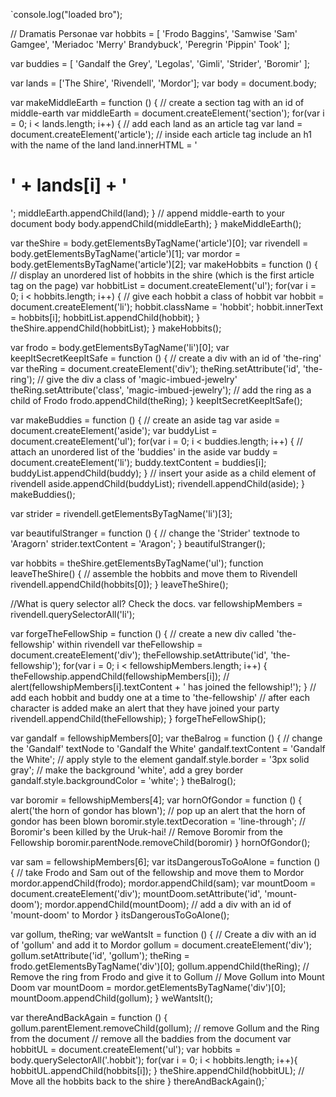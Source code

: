`console.log("loaded bro");

// Dramatis Personae
var hobbits = [
  'Frodo Baggins',
  'Samwise \'Sam\' Gamgee',
  'Meriadoc \'Merry\' Brandybuck',
  'Peregrin \'Pippin\' Took'
];

var buddies = [
  'Gandalf the Grey',
  'Legolas',
  'Gimli',
  'Strider',
  'Boromir'
];

var lands = ['The Shire', 'Rivendell', 'Mordor'];
var body = document.body;

var makeMiddleEarth = function () {
    // create a section tag with an id of middle-earth
    var middleEarth = document.createElement('section');
    for(var i = 0; i < lands.length; i++) {
      // add each land as an article tag
      var land = document.createElement('article');
      // inside each article tag include an h1 with the name of the land
      land.innerHTML = '<h1>' + lands[i] + '</h1>';
      middleEarth.appendChild(land);
    }
    // append middle-earth to your document body
    body.appendChild(middleEarth);
}
makeMiddleEarth();


var theShire = body.getElementsByTagName('article')[0];
var rivendell = body.getElementsByTagName('article')[1];
var mordor = body.getElementsByTagName('article')[2];
var makeHobbits = function () {
  // display an unordered list of hobbits in the shire (which is the first article tag on the page)
  var hobbitList = document.createElement('ul');
  for(var i = 0; i < hobbits.length; i++) {
  // give each hobbit a class of hobbit
    var hobbit = document.createElement('li');
    hobbit.className = 'hobbit';
    hobbit.innerText = hobbits[i];
    hobbitList.appendChild(hobbit);
  }
  theShire.appendChild(hobbitList);
}
makeHobbits();


var frodo = body.getElementsByTagName('li')[0];
var keepItSecretKeepItSafe = function () {
  // create a div with an id of 'the-ring'
  var theRing = document.createElement('div');
  theRing.setAttribute('id', 'the-ring');
  // give the div a class of 'magic-imbued-jewelry'
  theRing.setAttribute('class', 'magic-imbued-jewelry');
  // add the ring as a child of Frodo
  frodo.appendChild(theRing);
}
keepItSecretKeepItSafe();


var makeBuddies = function () {
  // create an aside tag
  var aside = document.createElement('aside');
  var buddyList = document.createElement('ul');
  for(var i = 0; i < buddies.length; i++) {
    // attach an unordered list of the 'buddies' in the aside
    var buddy = document.createElement('li');
    buddy.textContent = buddies[i];
    buddyList.appendChild(buddy);
  }
  // insert your aside as a child element of rivendell
  aside.appendChild(buddyList);
  rivendell.appendChild(aside);
}
makeBuddies();


var strider = rivendell.getElementsByTagName('li')[3];

var beautifulStranger = function () {
  // change the 'Strider' textnode to 'Aragorn'
  strider.textContent = 'Aragon';
}
beautifulStranger();


var hobbits = theShire.getElementsByTagName('ul');
function leaveTheShire() {
  // assemble the hobbits and move them to Rivendell
  rivendell.appendChild(hobbits[0]);
}
leaveTheShire();

//What is query selector all? Check the docs. 
var fellowshipMembers = rivendell.querySelectorAll('li');

var forgeTheFellowShip = function () {
  // create a new div called 'the-fellowship' within rivendell
  var theFellowship = document.createElement('div');
  theFellowship.setAttribute('id', 'the-fellowship');
  for(var i = 0; i < fellowshipMembers.length; i++) {
    theFellowship.appendChild(fellowshipMembers[i]);
    // alert(fellowshipMembers[i].textContent + ' has joined the fellowship!');
  }
  // add each hobbit and buddy one at a time to 'the-fellowship'
  // after each character is added make an alert that they have joined your party
  rivendell.appendChild(theFellowship);
}
forgeTheFellowShip();


var gandalf = fellowshipMembers[0];
var theBalrog = function () {
  // change the 'Gandalf' textNode to 'Gandalf the White'
  gandalf.textContent = 'Gandalf the White';
  // apply style to the element
  gandalf.style.border = '3px solid gray';
  // make the background 'white', add a grey border
  gandalf.style.backgroundColor = 'white';
}
theBalrog();


var boromir = fellowshipMembers[4];
var hornOfGondor = function () {
  alert('the horn of gondor has blown');
  // pop up an alert that the horn of gondor has been blown
  boromir.style.textDecoration = 'line-through';
  // Boromir's been killed by the Uruk-hai!
  // Remove Boromir from the Fellowship
  boromir.parentNode.removeChild(boromir)
}
hornOfGondor();


var sam = fellowshipMembers[6];
var itsDangerousToGoAlone = function () {
  // take Frodo and Sam out of the fellowship and move them to Mordor
  mordor.appendChild(frodo);
  mordor.appendChild(sam);
  var mountDoom = document.createElement('div');
  mountDoom.setAttribute('id', 'mount-doom');
  mordor.appendChild(mountDoom);
  // add a div with an id of 'mount-doom' to Mordor
}
itsDangerousToGoAlone();


var gollum, theRing;
var weWantsIt = function () {
  // Create a div with an id of 'gollum' and add it to Mordor
  gollum = document.createElement('div');
  gollum.setAttribute('id', 'gollum');
  theRing = frodo.getElementsByTagName('div')[0];
  gollum.appendChild(theRing);
  // Remove the ring from Frodo and give it to Gollum
  // Move Gollum into Mount Doom
  var mountDoom = mordor.getElementsByTagName('div')[0];
  mountDoom.appendChild(gollum);
}
weWantsIt();


var thereAndBackAgain = function () {
  gollum.parentElement.removeChild(gollum);
  // remove Gollum and the Ring from the document
  // remove all the baddies from the document
  var hobbitUL = document.createElement('ul');
  var hobbits = body.querySelectorAll('.hobbit');
  for(var i = 0; i < hobbits.length; i++){
    hobbitUL.appendChild(hobbits[i]);
  }
  theShire.appendChild(hobbitUL);
  // Move all the hobbits back to the shire
}
thereAndBackAgain();`
